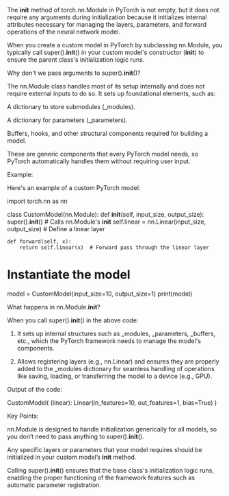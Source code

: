 The __init__ method of torch.nn.Module in PyTorch is not empty, but it does not require any arguments during initialization because it initializes internal attributes necessary for managing the layers, parameters, and forward operations of the neural network model.

When you create a custom model in PyTorch by subclassing nn.Module, you typically call super().__init__() in your custom model's constructor (__init__) to ensure the parent class's initialization logic runs.

Why don't we pass arguments to super().__init__()?

The nn.Module class handles most of its setup internally and does not require external inputs to do so. It sets up foundational elements, such as:

A dictionary to store submodules (_modules).

A dictionary for parameters (_parameters).

Buffers, hooks, and other structural components required for building a model.


These are generic components that every PyTorch model needs, so PyTorch automatically handles them without requiring user input.

Example:

Here's an example of a custom PyTorch model:

import torch.nn as nn

class CustomModel(nn.Module):
    def __init__(self, input_size, output_size):
        super().__init__()  # Calls nn.Module's __init__
        self.linear = nn.Linear(input_size, output_size)  # Define a linear layer
    
    def forward(self, x):
        return self.linear(x)  # Forward pass through the linear layer

# Instantiate the model
model = CustomModel(input_size=10, output_size=1)
print(model)

What happens in nn.Module.__init__?

When you call super().__init__() in the above code:

1. It sets up internal structures such as _modules, _parameters, _buffers, etc., which the PyTorch framework needs to manage the model's components.


2. Allows registering layers (e.g., nn.Linear) and ensures they are properly added to the _modules dictionary for seamless handling of operations like saving, loading, or transferring the model to a device (e.g., GPU).



Output of the code:

CustomModel(
  (linear): Linear(in_features=10, out_features=1, bias=True)
)

Key Points:

nn.Module is designed to handle initialization generically for all models, so you don’t need to pass anything to super().__init__().

Any specific layers or parameters that your model requires should be initialized in your custom model’s __init__ method.

Calling super().__init__() ensures that the base class's initialization logic runs, enabling the proper functioning of the framework features such as automatic parameter registration.


